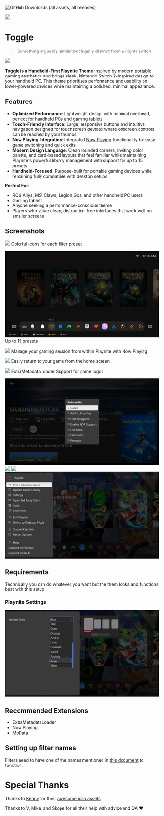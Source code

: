 ![GitHub Downloads (all assets, all releases)](https://img.shields.io/github/downloads/jonosellier/toggle-theme-playnite/total?style=for-the-badge&color=e11d48)

![](./screenshots/title.png)

# Toggle

> Something arguably similar but legally distinct from a (light) switch

![](screenshots/home-2.png)

**Toggle is a Handheld-First Playnite Theme** inspired by modern portable gaming aesthetics and brings sleek, Nintendo Switch 2-inspired design to your handheld PC. This theme prioritizes performance and usability on lower-powered devices while maintaining a polished, minimal appearance.

## Features

- **Optimized Performance**: Lightweight design with minimal overhead, perfect for handheld PCs and gaming tablets
- **Touch-Friendly Interface**: Large, responsive buttons and intuitive navigation designed for touchscreen devices where onscreen controls can be reached by your thumbs
- **Now Playing Integration**: Integrated [Now Playing](https://github.com/jonosellier/NowPlaying) functionality for easy game switching and quick exits
- **Modern Design Language**: Clean rounded corners, inviting color palette, and card-based layouts that feel familiar while maintaining Playnite's powerful library management with support for up to 15 presets.
- **Handheld-Focused**: Purpose-built for portable gaming devices while remaining fully compatible with desktop setups

**Perfect For:**
- ROG Allys, MSI Claws, Legion Gos, and other handheld PC users
- Gaming tablets
- Anyone seeking a performance-conscious theme
- Players who value clean, distraction-free interfaces that work well on smaller screens

## Screenshots

![](screenshots/filter-labels.png)
Colorful icons for each filter preset

![](screenshots/full-filter-presets.png)
Up to 15 presets

![](screenshots/game-details-running.png)
Manage your gaming session from within Playnite with Now Playing

![](screenshots/home-now-playing.png)
Easily return to your game from the home screen

![](screenshots/game-details.png)
ExtraMetadataLoader Support for game logos

![](screenshots/game-menu.png)
![](screenshots/home-filter-states.png)
![](screenshots/home.png)
![](screenshots/main-menu.png)

## Requirements

Technically you can do whatever you want but the them looks and functions best with this setup

### Playnite Settings

![](screenshots/recommended-settings.png)

## Recommended Extensions

- ExtraMetadataLoader
- Now Playing
- MoData

## Setting up filter names

Filters need to have one of the names mentioned in [this document](./filter-icons.md) to function.

# Special Thanks

Thanks to [Kenny](https://kenney.nl/) for their [awesome icon assets](https://kenney.nl/assets/game-icons)

Thanks to V, Mike, and Skope for all their help with advice and QA ❤️

